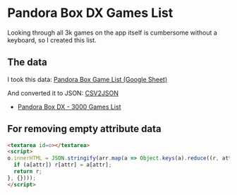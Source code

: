 # Pandora Box DX Games List

Looking through all 3k games on the app itself is cumbersome without a keyboard, so I created this list.

## The data

I took this data: [Pandora Box Game List (Google Sheet)](https://docs.google.com/spreadsheets/d/1lg-tNRRJOOv-6B8iCAlwhHSu2Tqs8QSV7wB4_gSytds/edit#gid=1263250580)

And converted it to JSON: [CSV2JSON](https://csvjson.com/csv2json)

* [Pandora Box DX - 3000 Games List ](https://pandorastoybox.ca/pandora-box-dx-3000-games-list/)

## For removing empty attribute data
```html
<textarea id=o></textarea>
<script>
o.innerHTML = JSON.stringify(arr.map(a => Object.keys(a).reduce((r, attr) => {
  if (a[attr]) r[attr] = a[attr];
  return r;
}, {})));
</script>
```
